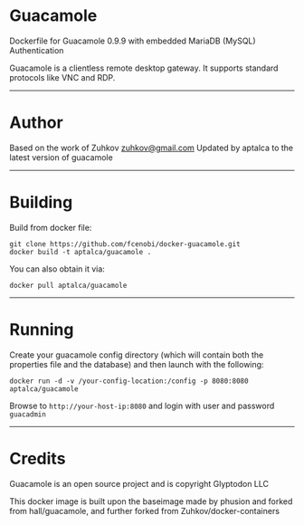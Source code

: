 Guacamole
====

Dockerfile for Guacamole 0.9.9 with embedded MariaDB (MySQL) Authentication

Guacamole is a clientless remote desktop gateway. It supports standard protocols like VNC and RDP.

---
Author
===

Based on the work of Zuhkov <zuhkov@gmail.com>
Updated by aptalca to the latest version of guacamole

---
Building
===

Build from docker file:

```
git clone https://github.com/fcenobi/docker-guacamole.git
docker build -t aptalca/guacamole .
```

You can also obtain it via:  

```
docker pull aptalca/guacamole
```

---
Running
===

Create your guacamole config directory (which will contain both the properties file and the database) and then launch with the following:

```
docker run -d -v /your-config-location:/config -p 8080:8080 aptalca/guacamole
```

Browse to ```http://your-host-ip:8080``` and login with user and password `guacadmin`

---
Credits
===

Guacamole is an open source project and is copyright Glyptodon LLC

This docker image is built upon the baseimage made by phusion and forked from hall/guacamole, and further forked from Zuhkov/docker-containers
